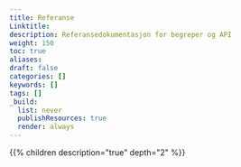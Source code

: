 ```yaml
---
title: Referanse
Linktitle: 
description: Referansedokumentasjon for begreper og API
weight: 150
toc: true
aliases:
draft: false
categories: []
keywords: []
tags: []
_build:
  list: never
  publishResources: true
  render: always
---
```


{{% children description="true" depth="2" %}}

